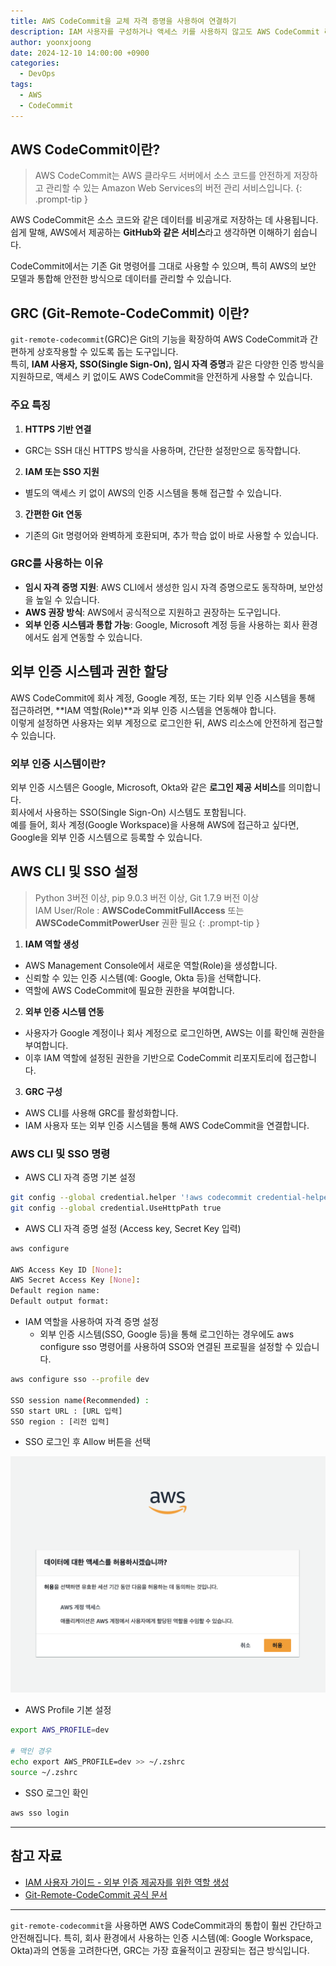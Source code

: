 ```yaml
---
title: AWS CodeCommit을 교체 자격 증명을 사용하여 연결하기
description: IAM 사용자를 구성하거나 액세스 키를 사용하지 않고도 AWS CodeCommit 리포지토리에 접근하는 방법을 정리합니다.
author: yoonxjoong
date: 2024-12-10 14:00:00 +0900
categories:
  - DevOps
tags:
  - AWS
  - CodeCommit
---
```


## AWS CodeCommit이란?

> AWS CodeCommit는 AWS 클라우드 서버에서 소스 코드를 안전하게 저장하고 관리할 수 있는 Amazon Web Services의 버전 관리 서비스입니다. 
{: .prompt-tip }

AWS CodeCommit은 소스 코드와 같은 데이터를 비공개로 저장하는 데 사용됩니다.  
쉽게 말해, AWS에서 제공하는 **GitHub와 같은 서비스**라고 생각하면 이해하기 쉽습니다.

CodeCommit에서는 기존 Git 명령어를 그대로 사용할 수 있으며, 특히 AWS의 보안 모델과 통합해 안전한 방식으로 데이터를 관리할 수 있습니다.

## GRC (Git-Remote-CodeCommit) 이란?

`git-remote-codecommit`(GRC)은 Git의 기능을 확장하여 AWS CodeCommit과 간편하게 상호작용할 수 있도록 돕는 도구입니다.  
특히, **IAM 사용자, SSO(Single Sign-On), 임시 자격 증명**과 같은 다양한 인증 방식을 지원하므로, 액세스 키 없이도 AWS CodeCommit을 안전하게 사용할 수 있습니다.

### 주요 특징
1. **HTTPS 기반 연결**
  - GRC는 SSH 대신 HTTPS 방식을 사용하며, 간단한 설정만으로 동작합니다.

2. **IAM 또는 SSO 지원**
  - 별도의 액세스 키 없이 AWS의 인증 시스템을 통해 접근할 수 있습니다.

3. **간편한 Git 연동**
  - 기존의 Git 명령어와 완벽하게 호환되며, 추가 학습 없이 바로 사용할 수 있습니다.

### GRC를 사용하는 이유
- **임시 자격 증명 지원**: AWS CLI에서 생성한 임시 자격 증명으로도 동작하며, 보안성을 높일 수 있습니다.
- **AWS 권장 방식**: AWS에서 공식적으로 지원하고 권장하는 도구입니다.
- **외부 인증 시스템과 통합 가능**: Google, Microsoft 계정 등을 사용하는 회사 환경에서도 쉽게 연동할 수 있습니다.

## 외부 인증 시스템과 권한 할당

AWS CodeCommit에 회사 계정, Google 계정, 또는 기타 외부 인증 시스템을 통해 접근하려면, **IAM 역할(Role)**과 외부 인증 시스템을 연동해야 합니다.  
이렇게 설정하면 사용자는 외부 계정으로 로그인한 뒤, AWS 리소스에 안전하게 접근할 수 있습니다.

### 외부 인증 시스템이란?

외부 인증 시스템은 Google, Microsoft, Okta와 같은 **로그인 제공 서비스**를 의미합니다.   
회사에서 사용하는 SSO(Single Sign-On) 시스템도 포함됩니다.  
예를 들어, 회사 계정(Google Workspace)을 사용해 AWS에 접근하고 싶다면, Google을 외부 인증 시스템으로 등록할 수 있습니다.

## AWS CLI 및 SSO 설정
> Python 3버전 이상, pip 9.0.3 버전 이상, Git 1.7.9 버전 이상  
> IAM User/Role : **AWSCodeCommitFullAccess** 또는 **AWSCodeCommitPowerUser** 권환 필요
{: .prompt-tip }

1. **IAM 역할 생성**
  - AWS Management Console에서 새로운 역할(Role)을 생성합니다.
  - 신뢰할 수 있는 인증 시스템(예: Google, Okta 등)을 선택합니다.
  - 역할에 AWS CodeCommit에 필요한 권한을 부여합니다.

2. **외부 인증 시스템 연동**
  - 사용자가 Google 계정이나 회사 계정으로 로그인하면, AWS는 이를 확인해 권한을 부여합니다.
  - 이후 IAM 역할에 설정된 권한을 기반으로 CodeCommit 리포지토리에 접근합니다.

3. **GRC 구성**
  - AWS CLI를 사용해 GRC를 활성화합니다.
  - IAM 사용자 또는 외부 인증 시스템을 통해 AWS CodeCommit을 연결합니다.


### AWS CLI 및 SSO 명령

- AWS CLI 자격 증명 기본 설정

```bash
git config --global credential.helper '!aws codecommit credential-helper $@'
git config --global credential.UseHttpPath true
```

- AWS CLI 자격 증명 설정 (Access key, Secret Key 입력)

```bash
aws configure 

AWS Access Key ID [None]:
AWS Secret Access Key [None]: 
Default region name:
Default output format:
```

- IAM 역할을 사용하여 자격 증명 설정
  - 외부 인증 시스템(SSO, Google 등)을 통해 로그인하는 경우에도 aws configure sso 명령어를 사용하여 SSO와 연결된 프로필을 설정할 수 있습니다.

```bash
aws configure sso --profile dev

SSO session name(Recommended) :
SSO start URL : [URL 입력]
SSO region : [리전 입력]
```

- SSO 로그인 후 Allow 버튼을 선택

<img src="../assets/img/post/20241210/2024-12-10-1.png" alt="SSO Login" width="600" />  

- AWS Profile 기본 설정

```bash
export AWS_PROFILE=dev

# 맥인 경우
echo export AWS_PROFILE=dev >> ~/.zshrc
source ~/.zshrc
```

- SSO 로그인 확인

```bash
aws sso login
```


---

## 참고 자료
- [IAM 사용자 가이드 - 외부 인증 제공자를 위한 역할 생성](https://docs.aws.amazon.com/IAM/latest/UserGuide/id_roles_create_for-idp.html)
- [Git-Remote-CodeCommit 공식 문서](https://docs.aws.amazon.com/codecommit/latest/userguide/setting-up-git-remote-codecommit.html)

---

`git-remote-codecommit`을 사용하면 AWS CodeCommit과의 통합이 훨씬 간단하고 안전해집니다. 특히, 회사 환경에서 사용하는 인증 시스템(예: Google Workspace, Okta)과의 연동을 고려한다면, GRC는 가장 효율적이고 권장되는 접근 방식입니다.
